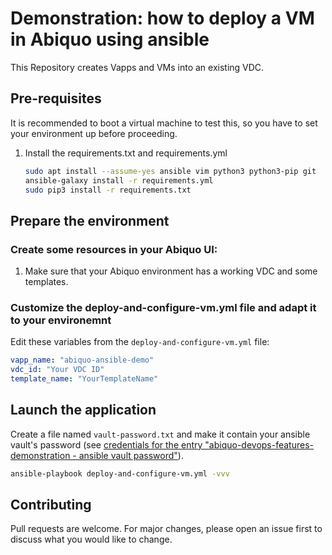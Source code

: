 # Demonstration: how to deploy a VM in Abiquo using ansible
This Repository creates Vapps and VMs into an existing VDC. 

## Pre-requisites
It is recommended to boot a virtual machine to test this, so you have to set your environment up before proceeding.

1. Install the requirements.txt and requirements.yml

    ```bash
    sudo apt install --assume-yes ansible vim python3 python3-pip git
    ansible-galaxy install -r requirements.yml
    sudo pip3 install -r requirements.txt
    ```

## Prepare the environment
### Create some resources in your Abiquo UI:

1. Make sure that your Abiquo environment has a working VDC and some templates.

### Customize the deploy-and-configure-vm.yml file and adapt it to your environemnt
Edit these variables from the `deploy-and-configure-vm.yml` file:

```yaml
vapp_name: "abiquo-ansible-demo"
vdc_id: "Your VDC ID"
template_name: "YourTemplateName"
```

## Launch the application
Create a file named `vault-password.txt` and make it contain your ansible vault's password (see [credentials for the entry "abiquo-devops-features-demonstration - ansible vault password"](https://vault.bitwarden.com/#/vault)).

```bash
ansible-playbook deploy-and-configure-vm.yml -vvv
```

## Contributing
Pull requests are welcome. For major changes, please open an issue first to discuss what you would like to change.
